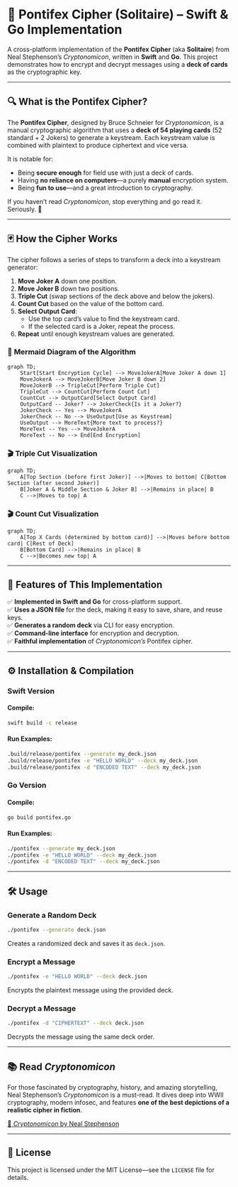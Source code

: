 # 📖 Pontifex Cipher (Solitaire) – Swift & Go Implementation

A cross-platform implementation of the **Pontifex Cipher** (aka **Solitaire**) from Neal Stephenson’s *Cryptonomicon*, written in **Swift** and **Go**. This project demonstrates how to encrypt and decrypt messages using a **deck of cards** as the cryptographic key.

---

## 🔍 **What is the Pontifex Cipher?**

The **Pontifex Cipher**, designed by Bruce Schneier for *Cryptonomicon*, is a manual cryptographic algorithm that uses a **deck of 54 playing cards** (52 standard + 2 Jokers) to generate a keystream. Each keystream value is combined with plaintext to produce ciphertext and vice versa.

It is notable for:
- Being **secure enough** for field use with just a deck of cards.
- Having **no reliance on computers**—a purely **manual** encryption system.
- Being **fun to use**—and a great introduction to cryptography.

If you haven’t read *Cryptonomicon*, stop everything and go read it. Seriously. 📖

---

## 🃏 **How the Cipher Works**

The cipher follows a series of steps to transform a deck into a keystream generator:

1. **Move Joker A** down one position.
2. **Move Joker B** down two positions.
3. **Triple Cut** (swap sections of the deck above and below the jokers).
4. **Count Cut** based on the value of the bottom card.
5. **Select Output Card**:
   - Use the top card’s value to find the keystream card.
   - If the selected card is a Joker, repeat the process.
6. **Repeat** until enough keystream values are generated.

### 🔢 **Mermaid Diagram of the Algorithm**
```mermaid
graph TD;
    Start[Start Encryption Cycle] --> MoveJokerA[Move Joker A down 1]
    MoveJokerA --> MoveJokerB[Move Joker B down 2]
    MoveJokerB --> TripleCut[Perform Triple Cut]
    TripleCut --> CountCut[Perform Count Cut]
    CountCut --> OutputCard[Select Output Card]
    OutputCard -- Joker? --> JokerCheck{Is it a Joker?}
    JokerCheck -- Yes --> MoveJokerA
    JokerCheck -- No --> UseOutput[Use as Keystream]
    UseOutput --> MoreText{More text to process?}
    MoreText -- Yes --> MoveJokerA
    MoreText -- No --> End[End Encryption]
```

### 🎬 **Triple Cut Visualization**
```mermaid
graph TD;
    A[Top Section (before first Joker)] -->|Moves to bottom| C[Bottom Section (after second Joker)]
    B[Joker A & Middle Section & Joker B] -->|Remains in place| B
    C -->|Moves to top| A
```

### 🎬 **Count Cut Visualization**
```mermaid
graph TD;
    A[Top X Cards (determined by bottom card)] -->|Moves before bottom card| C[Rest of Deck]
    B[Bottom Card] -->|Remains in place| B
    C -->|Becomes new top| A
```

---

## 🚀 **Features of This Implementation**
✅ **Implemented in Swift and Go** for cross-platform support.  
✅ **Uses a JSON file** for the deck, making it easy to save, share, and reuse keys.  
✅ **Generates a random deck** via CLI for easy encryption.  
✅ **Command-line interface** for encryption and decryption.  
✅ **Faithful implementation** of *Cryptonomicon’s* Pontifex cipher.  

---

## ⚙️ **Installation & Compilation**

### **Swift Version**
#### **Compile:**
```bash
swift build -c release
```
#### **Run Examples:**
```bash
.build/release/pontifex --generate my_deck.json
.build/release/pontifex -e "HELLO WORLD" --deck my_deck.json
.build/release/pontifex -d "ENCODED TEXT" --deck my_deck.json
```

### **Go Version**
#### **Compile:**
```bash
go build pontifex.go
```
#### **Run Examples:**
```bash
./pontifex --generate my_deck.json
./pontifex -e "HELLO WORLD" --deck my_deck.json
./pontifex -d "ENCODED TEXT" --deck my_deck.json
```

---

## 🛠 **Usage**

### **Generate a Random Deck**
```bash
./pontifex --generate deck.json
```
Creates a randomized deck and saves it as `deck.json`.

### **Encrypt a Message**
```bash
./pontifex -e "HELLO WORLD" --deck deck.json
```
Encrypts the plaintext message using the provided deck.

### **Decrypt a Message**
```bash
./pontifex -d "CIPHERTEXT" --deck deck.json
```
Decrypts the message using the same deck order.

---

## 📚 **Read *Cryptonomicon***

For those fascinated by cryptography, history, and amazing storytelling, Neal Stephenson’s *Cryptonomicon* is a must-read. It dives deep into WWII cryptography, modern infosec, and features **one of the best depictions of a realistic cipher in fiction**.

[📖 *Cryptonomicon* by Neal Stephenson](https://www.nealstephenson.com/cryptonomicon.html)

---

## 📄 **License**

This project is licensed under the MIT License—see the `LICENSE` file for details.

